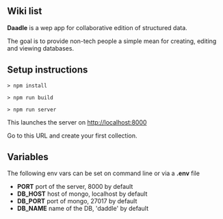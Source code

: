 ## Wiki list 

**Daadle** is a wep app for collaborative edition of structured data. 

The goal is to provide non-tech people a simple mean for creating, editing and viewing databases.

## Setup instructions

    > npm install  
    
    > npm run build
    
    > npm run server

This launches the server on [http://localhost:8000](http://localhost:8000)

Go to this URL and create your first collection.

## Variables 

The following env vars can be set on command line or via a **.env** file

* **PORT** port of the server, 8000 by default
* **DB_HOST** host of mongo, localhost by default
* **DB_PORT** port of mongo, 27017 by default 
* **DB_NAME** name of the DB, 'daddle' by default

